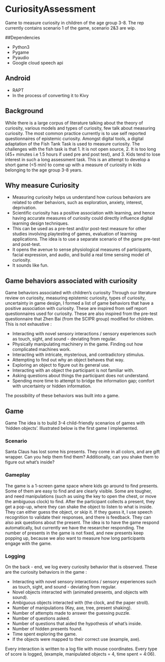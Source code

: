 # CuriosityAssessment

Game to measure curiosity in children of the age group 3-8. The rep currently contains scenario 1 of the game, scenario 2&3 are wip. 



##Dependencies
- Python3
- Pygame
- Pyaudio
- Google cloud speech api

## Android
-  RAPT
-  In the process of converting it to Kivy


## Background
While there is a large corpus of literature talking about the theory of curiosity, various models and types of curiosity, few talk about measuring curiosity. The most common practice currently is to use self reported questionnaires of epistemic curiosity. Amongst digital tools, a digital adaptation of the Fish Tank Task is used to measure curiosity. The challenges with the fish task is that 1. It is not open source, 2. It is too long (45+ minutes i.e 1.5 hours if used pre and post test), and 3. Kids tend to lose interest in such a long assessment task. This is an attempt to develop a short game (<5 min) to come up with a measure of curiosity in kids belonging to the age group 3-8 years. 

## Why measure Curiosity 
- Measuring curiosity helps us understand how curious behaviors are related to other behaviors, such as exploration, anxiety, interest, deprivation. 
- Scientific curiosity has a positive association with learning, and hence having accurate measures of curiosity could directly influence digital learning design techniques. 
- This can be used as a pre-test and/or post-test measure for other studies involving playtesting of games, evaluation of learning applications. The idea is to use a separate scenario of the game pre-test and post-test. 
- It opens the avenue to sense physiological measures of participants, facial expression, and audio, and build a real time sensing model of curiosity. 
- It sounds like fun.

## Game behaviors associated with curiosity
Game behaviors associated with children’s curiosity 
Through our literature review on curiosity, measuring epistemic curiosity, types of curiosity, uncertainty in game design, I formed a list of game behaviors that have a positive association with curiosity. These are inspired from self report questionnaires used for curiosity. These are also inspired from the pre-test questionnaire that Zhen Bai (from the SCIPR group) modified for children. This is not exhaustive : 

- Interacting with novel sensory interactions / sensory experiences such as touch, sight, and sound - deviating from regular.
- Physically manipulating machinery in the game. Finding out how complicated machines work.
- Interacting with intricate, mysterious, and contradictory stimulus. 
- Attempting to find out why an object behaves that way. 
- Exploring an object to figure out its general use. 
- Interacting with an object the participant is not familiar with. 
- Asking questions about things the participant does not understand. 
- Spending more time to attempt to bridge the information gap; comfort with uncertainty or hidden information. 

The possibility of these behaviors was built into a game. 


## Game 
Game 
The idea is to build 3-4 child-friendly scenarios of games with ‘hidden objects’. Illustrated below is the first game I implemented. 

### Scenario 
Santa Claus has lost some his presents. They come in all colors, and are gift wrapper. Can you help them find them? Additionally, can you shake them to figure out what’s inside? 

### Gameplay
The game is a 1-screen game space where kids go around to find presents. Some of them are easy to find and are clearly visible. Some are tougher, and need manipulations (such as using the key to open the chest, or move the ambiguous clock) to find. After the participant collects a present, they get a pop-up, where they can shake the object to listen to what is inside. They can either guess the object, or skip it. If they guess it, I use speech recognition to validate their responses, and there is feedback. They can also ask questions about the present. The idea is to have the game respond automatically, but currently we have the researcher responding. The number of presents in the game is not fixed, and new presents keep popping up, because we also want to measure how long participants engage with the game.

### Logging 
On the back - end, we log every curiosity behavior that is observed. These are the curiosity behaviors in the game :

- Interacting with novel sensory interactions / sensory experiences such as touch, sight, and sound - deviating from regular. 
- Novel objects interacted with (animated presents, and objects with sound). 
- Ambiguous objects interacted with (the clock, and the paper stroll). 
- Number of manipulations (Key, axe, tree, present shaking). 
- Number of attempts made to answer the guessing puzzle. 
- Number of questions asked. 
- Number of questions that aided the hypothesis of what’s inside. 
- Number of hidden presents found. 
- Time spent exploring the game. 
- If the objects were mapped to their correct use (example, axe). 

Every interaction is written to a log file with mouse coordinates. Every type of score is logged, (example, manipulated objects = 4, time spent = 4:06).


